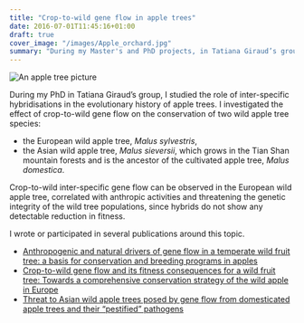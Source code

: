 ```yaml
---
title: "Crop-to-wild gene flow in apple trees"
date: 2016-07-01T11:45:16+01:00
draft: true
cover_image: "/images/Apple_orchard.jpg"
summary: "During my Master's and PhD projects, in Tatiana Giraud’s group, I studied the role of inter-specific hybridisations in the evolutionary history of apple trees."
---
```

![An apple tree picture](/images/Apple_orchard.jpg)

During my PhD in Tatiana Giraud’s group, I studied the role of inter-specific hybridisations in the evolutionary history of apple trees. I investigated the effect of crop-to-wild gene flow on the conservation of two wild apple tree species:

* the European wild apple tree, *Malus sylvestris*,
* the Asian wild apple tree, *Malus sieversii*, which grows in the Tian Shan mountain forests and is the ancestor of the cultivated apple tree, *Malus domestica*.

Crop-to-wild inter-specific gene flow can be observed in the European wild apple tree, correlated with anthropic activities and threatening the genetic integrity of the wild tree populations, since hybrids do not show any detectable reduction in fitness.

I wrote or participated in several publications around this topic.

* [Anthropogenic and natural drivers of gene flow in a temperate wild fruit tree: a basis for conservation and breeding programs in apples](https://doi.org/10.1111/eva.12250)
* [Crop-to-wild gene flow and its fitness consequences for a wild fruit tree: Towards a comprehensive conservation strategy of the wild apple in Europe](https://doi.org/10.1111/eva.12441)
* [Threat to Asian wild apple trees posed by gene flow from domesticated apple trees and their “pestified” pathogens](https://doi.org/10.1111/mec.15677)
